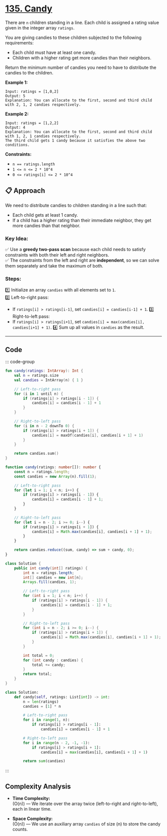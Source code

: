 # [135. Candy](https://leetcode.com/problems/candy/description/?envType=study-plan-v2&envId=top-interview-150)

There are <code>n</code> children standing in a line. Each child is assigned a rating value given in the integer array <code>ratings</code>.

You are giving candies to these children subjected to the following requirements:

- Each child must have at least one candy.
- Children with a higher rating get more candies than their neighbors.

Return the minimum number of candies you need to have to distribute the candies to the children.

**Example 1:** 

```
Input: ratings = [1,0,2]
Output: 5
Explanation: You can allocate to the first, second and third child with 2, 1, 2 candies respectively.
```

**Example 2:** 

```
Input: ratings = [1,2,2]
Output: 4
Explanation: You can allocate to the first, second and third child with 1, 2, 1 candies respectively.
The third child gets 1 candy because it satisfies the above two conditions.
```

**Constraints:** 

- <code>n == ratings.length</code>
- <code>1 <= n <= 2 * 10^4</code>
- <code>0 <= ratings[i] <= 2 * 10^4</code>

## 📋 Approach

We need to distribute candies to children standing in a line such that:
- Each child gets at least 1 candy.
- If a child has a higher rating than their immediate neighbor, they get more candies than that neighbor.

### Key Idea:
✅ Use a **greedy two-pass scan** because each child needs to satisfy constraints with both their left and right neighbors.  
✅ The constraints from the left and right are **independent**, so we can solve them separately and take the maximum of both.

### Steps:
1️⃣ Initialize an array `candies` with all elements set to `1`.  
2️⃣ Left-to-right pass:
   - If `ratings[i] > ratings[i-1]`, set `candies[i] = candies[i-1] + 1`.
3️⃣ Right-to-left pass:
   - If `ratings[i] > ratings[i+1]`, set `candies[i] = max(candies[i], candies[i+1] + 1)`.
4️⃣ Sum up all values in `candies` as the result.

---

## Code

::: code-group

```kotlin [Kotlin]
fun candy(ratings: IntArray): Int {
    val n = ratings.size
    val candies = IntArray(n) { 1 }

    // Left-to-right pass
    for (i in 1 until n) {
        if (ratings[i] > ratings[i - 1]) {
            candies[i] = candies[i - 1] + 1
        }
    }

    // Right-to-left pass
    for (i in n - 2 downTo 0) {
        if (ratings[i] > ratings[i + 1]) {
            candies[i] = maxOf(candies[i], candies[i + 1] + 1)
        }
    }

    return candies.sum()
}
```

```typescript [TypeScript]
function candy(ratings: number[]): number {
    const n = ratings.length;
    const candies = new Array(n).fill(1);

    // Left-to-right pass
    for (let i = 1; i < n; i++) {
        if (ratings[i] > ratings[i - 1]) {
            candies[i] = candies[i - 1] + 1;
        }
    }

    // Right-to-left pass
    for (let i = n - 2; i >= 0; i--) {
        if (ratings[i] > ratings[i + 1]) {
            candies[i] = Math.max(candies[i], candies[i + 1] + 1);
        }
    }

    return candies.reduce((sum, candy) => sum + candy, 0);
}
```

```java [Java]
class Solution {
    public int candy(int[] ratings) {
        int n = ratings.length;
        int[] candies = new int[n];
        Arrays.fill(candies, 1);

        // Left-to-right pass
        for (int i = 1; i < n; i++) {
            if (ratings[i] > ratings[i - 1]) {
                candies[i] = candies[i - 1] + 1;
            }
        }

        // Right-to-left pass
        for (int i = n - 2; i >= 0; i--) {
            if (ratings[i] > ratings[i + 1]) {
                candies[i] = Math.max(candies[i], candies[i + 1] + 1);
            }
        }

        int total = 0;
        for (int candy : candies) {
            total += candy;
        }
        return total;
    }
}
```

```python [Python]
class Solution:
    def candy(self, ratings: List[int]) -> int:
        n = len(ratings)
        candies = [1] * n

        # Left-to-right pass
        for i in range(1, n):
            if ratings[i] > ratings[i - 1]:
                candies[i] = candies[i - 1] + 1

        # Right-to-left pass
        for i in range(n - 2, -1, -1):
            if ratings[i] > ratings[i + 1]:
                candies[i] = max(candies[i], candies[i + 1] + 1)

        return sum(candies)
```

:::

## Complexity Analysis

- **Time Complexity:**  
  \(O(n)\) — We iterate over the array twice (left-to-right and right-to-left), each in linear time.

- **Space Complexity:**  
  \(O(n)\) — We use an auxiliary array `candies` of size \(n\) to store the candy counts.